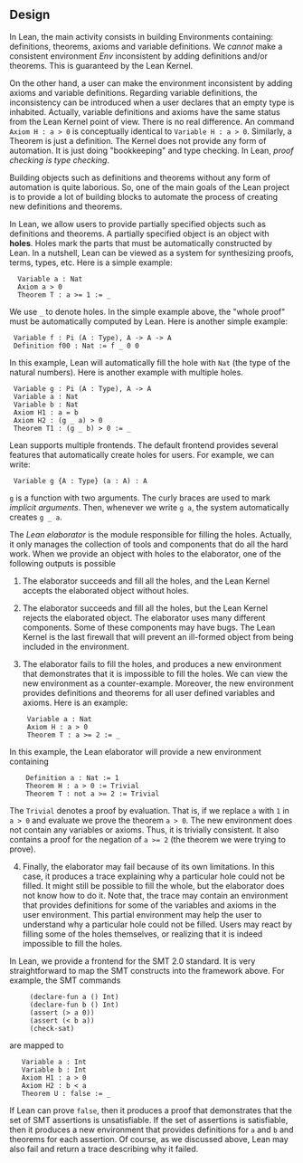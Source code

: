 Design
------

In Lean, the main activity consists in building Environments containing: definitions, theorems, axioms and variable definitions. We *cannot* make a consistent environment *Env* inconsistent by adding definitions and/or theorems. This is guaranteed by the Lean Kernel.

On the other hand, a user can make the environment inconsistent by adding axioms and variable definitions.
Regarding variable definitions, the inconsistency can be introduced when a user declares that an empty type is inhabited. Actually, variable definitions and axioms have the same status from the Lean Kernel point of view. There is no real difference. An command `Axiom H : a > 0` is conceptually identical to `Variable H : a > 0`. Similarly, a Theorem is just a definition.
The Kernel does not provide any form of automation. It is just doing "bookkeeping" and type checking. In Lean, _proof checking is type checking_.

Building objects such as definitions and theorems without any form of automation is quite laborious. So, one of the main goals of the Lean project is to provide a lot of building blocks to automate the process of creating new definitions and theorems.

In Lean, we allow users to provide partially specified objects such as definitions and theorems. A partially specified object is an object with **holes**. Holes mark the parts that must be automatically constructed by Lean. In a nutshell, Lean can be viewed as a system for synthesizing proofs, terms, types, etc. Here is a simple example:

      Variable a : Nat
      Axiom a > 0
      Theorem T : a >= 1 := _

We use `_` to denote holes. In the simple example above, the "whole proof" must be automatically computed by Lean. Here is another simple example:

     Variable f : Pi (A : Type), A -> A -> A
     Definition f00 : Nat := f _ 0 0

In this example, Lean will automatically fill the hole with `Nat` (the type of the natural numbers).
Here is another example with multiple holes.

     Variable g : Pi (A : Type), A -> A
     Variable a : Nat
     Variable b : Nat
     Axiom H1 : a = b
     Axiom H2 : (g _ a) > 0
     Theorem T1 : (g _ b) > 0 := _

Lean supports multiple frontends. The default frontend provides several features that automatically create holes for users. For example, we can write:

     Variable g {A : Type} (a : A) : A

`g` is a function with two arguments. The curly braces are used to mark _implicit arguments_.
Then, whenever we write `g a`, the system automatically creates `g _ a`.

The _Lean elaborator_ is the module responsible for filling the holes. Actually, it only manages the collection of tools and components that do all the hard work.
When we provide an object with holes to the elaborator, one of the following outputs is possible

1) The elaborator succeeds and fill all the holes, and the Lean Kernel accepts the elaborated object without holes.

2) The elaborator succeeds and fill all the holes, but the Lean Kernel rejects the elaborated object. The elaborator uses many different components. Some of these components may have bugs. The Lean Kernel is the last firewall that will prevent an ill-formed object from being included in the environment.

3) The elaborator fails to fill the holes, and produces a new environment that demonstrates that it is impossible to fill the holes. We can view the new environment as a counter-example. Moreover, the new environment provides definitions and theorems for all user defined variables and axioms. Here is an example:

        Variable a : Nat
        Axiom H : a > 0
        Theorem T : a >= 2 := _

In this example, the Lean elaborator will provide a new environment containing

        Definition a : Nat := 1
        Theorem H : a > 0 := Trivial
        Theorem T : not a >= 2 := Trivial

The `Trivial` denotes a proof by evaluation. That is, if we replace `a` with `1` in `a > 0` and evaluate we prove the theorem `a > 0`. The new environment does not contain any variables or axioms. Thus, it is trivially consistent. It also contains a proof for the negation of `a >= 2` (the theorem we were trying to prove).

4) Finally, the elaborator may fail because of its own limitations. In this case, it produces a trace explaining why a particular hole could not be filled. It might still be possible to fill the whole, but the elaborator does not know how to do it. Note that, the trace may contain an environment that provides definitions for some of the variables and axioms in the user environment. This partial environment may help the user to understand why a particular hole could not be filled.
Users may react by filling some of the holes themselves, or realizing that it is indeed impossible to fill the holes.

In Lean, we provide a frontend for the SMT 2.0 standard. It is very straightforward to map the SMT constructs into the framework above. For example, the SMT commands

         (declare-fun a () Int)
         (declare-fun b () Int)
         (assert (> a 0))
         (assert (< b a))
         (check-sat)

are mapped to

       Variable a : Int
       Variable b : Int
       Axiom H1 : a > 0
       Axiom H2 : b < a
       Theorem U : false := _

If Lean can prove `false`, then it produces a proof that demonstrates that the set of SMT assertions is unsatisfiable. If the set of assertions is satisfiable, then it produces a new environment that provides definitions for `a` and `b` and theorems for each assertion. Of course, as we discussed above, Lean may also fail and return a trace describing why it failed.
